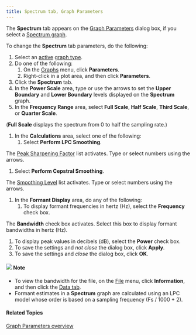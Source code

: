 ```yaml
---
title: Spectrum tab, Graph Parameters
---
```


The **Spectrum** tab appears on the [Graph Parameters](overview) dialog box, if you select a [Spectrum graph](../types/spectrum).

To change the **Spectrum** tab parameters, do the following:

1. Select an [active](../active-graph) [graph type](../types/overview).
1. Do one of the following:
   1. On the [Graphs](../overview) menu, click **Parameters**.
   1. Right-click in a plot area, and then click **Parameters**.
1. Click the **Spectrum** tab.
1. In the **Power Scale** area, type or use the arrows to set the **Upper Boundary** and **Lower Boundary** levels displayed on the **Spectrum** graph.
1. In the **Frequency Range** area, select **Full Scale**, **Half Scale**, **Third Scale**, or **Quarter Scale**.

(**Full Scale** displays the spectrum from 0 to half the sampling rate.)

1. In the **Calculations** area, select one of the following:
   1. Select **Perform LPC Smoothing**.

The [Peak Sharpening Factor](peak-sharpening) list activates. Type or select numbers using the arrows.

1. Select **Perform Cepstral Smoothing**.

The [Smoothing Level](cepstral-smoothing) list activates. Type or select numbers using the arrows.

1. In the **Formant Display** area, do any of the following:
   1. To display formant frequencies in hertz (Hz), select the **Frequency** check box.

The **Bandwidth** check box activates. Select this box to display formant bandwidths in hertz (Hz).

1. To display peak values in decibels (dB), select the **Power** check box.
1. To save the settings and *not close* the dialog box, click **Apply**.
1. To save the settings and *close* the dialog box, click **OK**.

#### ![](../../../../images/001.png) **Note**
- To view the bandwidth for the file, on the [File](../../file/overview) menu, click **Information**, and then click the [Data tab](../../file/information/data-tab).
- Formant estimates in a **Spectrum** graph are calculated using an LPC model whose order is based on a sampling frequency (Fs / 1000 + 2).

#### **Related Topics**
[Graph Parameters overview](overview)
